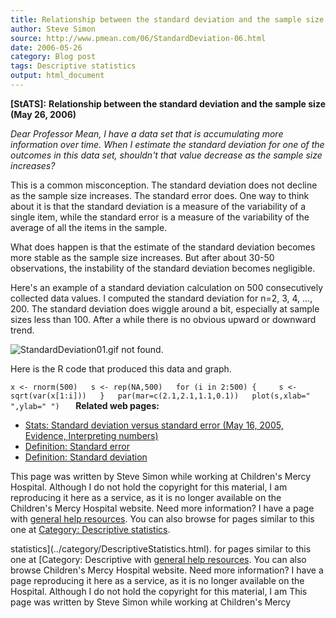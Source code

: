 ```yaml
---
title: Relationship between the standard deviation and the sample size
author: Steve Simon
source: http://www.pmean.com/06/StandardDeviation-06.html
date: 2006-05-26
category: Blog post
tags: Descriptive statistics
output: html_document
---
```

**[StATS]:** **Relationship between the standard
deviation and the sample size (May 26, 2006)**

*Dear Professor Mean, I have a data set that is accumulating more
information over time. When I estimate the standard deviation for one of
the outcomes in this data set, shouldn't that value decrease as the
sample size increases?*

This is a common misconception. The standard deviation does not decline
as the sample size increases. The standard error does. One way to think
about it is that the standard deviation is a measure of the variability
of a single item, while the standard error is a measure of the
variability of the average of all the items in the sample.

What does happen is that the estimate of the standard deviation becomes
more stable as the sample size increases. But after about 30-50
observations, the instability of the standard deviation becomes
negligible.

Here's an example of a standard deviation calculation on 500
consecutively collected data values. I computed the standard deviation
for n=2, 3, 4, ..., 200. The standard deviation does wiggle around a
bit, especially at sample sizes less than 100. After a while there is no
obvious upward or downward trend.

![StandardDeviation01.gif not found.](http://www.pmean.com/images/images/06/StandardDeviation-0601.png)
  

Here is the R code that produced this data and graph.

`x <- rnorm(500)   s <- rep(NA,500)   for (i in 2:500) {     s <- sqrt(var(x[1:i]))   }   par(mar=c(2.1,2.1,1.1,0.1))   plot(s,xlab=" ",ylab=" ")   `
**Related web pages:**

-   [Stats: Standard deviation versus standard error (May 16, 2005,
    Evidence, Interpreting
    numbers)](http://www.childrensmercy.org/stats/weblog2005/StandardError.asp)
-   [Definition: Standard
    error](www.childrensmercy.org/definitions/stderr.htm)
-   [Definition: Standard
    deviation](www.childrensmercy.org/definitions/stdev.htm)

This page was written by Steve Simon while working at Children's Mercy
Hospital. Although I do not hold the copyright for this material, I am
reproducing it here as a service, as it is no longer available on the
Children's Mercy Hospital website. Need more information? I have a page
with [general help resources](../GeneralHelp.html). You can also browse
for pages similar to this one at [Category: Descriptive
statistics](../category/DescriptiveStatistics.html).
<!---More--->
statistics](../category/DescriptiveStatistics.html).
for pages similar to this one at [Category: Descriptive
with [general help resources](../GeneralHelp.html). You can also browse
Children's Mercy Hospital website. Need more information? I have a page
reproducing it here as a service, as it is no longer available on the
Hospital. Although I do not hold the copyright for this material, I am
This page was written by Steve Simon while working at Children's Mercy

<!---Do not use
**[StATS]:** **Relationship between the standard
This page was written by Steve Simon while working at Children's Mercy
Hospital. Although I do not hold the copyright for this material, I am
reproducing it here as a service, as it is no longer available on the
Children's Mercy Hospital website. Need more information? I have a page
with [general help resources](../GeneralHelp.html). You can also browse
for pages similar to this one at [Category: Descriptive
statistics](../category/DescriptiveStatistics.html).
--->

